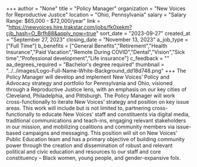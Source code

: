 +++
author = "None"
title = "Policy Manager"
organization = "New Voices for Reproductive Justice"
location = "Ohio, Pennsylvania"
salary = "Salary Range: $65,000 - $72,000/year"
link = "https://newvoices.hire.trakstar.com/jobs/fk0xekm?cjb_hash=O_Brfh88&apply_now=true"
sort_date = "2023-09-27"
created_at = "September 27, 2023"
closing_date = "November 13, 2023"
a_job_type = ["Full Time"]
b_benefits = ["General Benefits","Retirement","Health Insurance","Paid Vacation","Remote During COVID","Dental","Vision","Sick time","Professional development","Life insurance"]
c_feedback = ""
aa_degrees_required = "Bachelor's degree required"
thumbnail = "../../images/Logo-Full-Name-White-Background_dd18d748.png"
+++
The Policy Manager will develop and implement New Voices’ Policy and Advocacy strategy and portfolio for Pennsylvania and Ohio, visioned through a Reproductive Justice lens, with an emphasis on our key cities of Cleveland, Philadelphia, and Pittsburgh. The Policy Manager will work cross-functionally to iterate New Voices’ strategy and position on key issue areas. This work will include but is not limited to, partnering cross-functionally to educate New Voices’ staff and constituents via digital media, traditional communications and teach-ins, engaging relevant stakeholders in our mission, and mobilizing coalitions and community members via issue-based campaigns and messaging. This position will sit on New Voices’ Public Education team and has a primary objective of building community power through the creation and dissemination of robust and relevant political and civic education and resources to our staff and core constituency – Black women, young people, and gender-expansive folx.
